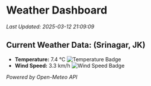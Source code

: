 
# Weather Dashboard

_Last Updated: 2025-03-12 21:09:09_

## Current Weather Data: (Srinagar, JK)
- **Temperature:** 7.4 °C ![Temperature Badge](https://img.shields.io/badge/Temperature-Low%20Temp-blue)
- **Wind Speed:** 3.3 km/h ![Wind Speed Badge](https://img.shields.io/badge/Wind%20Speed-Light%20Wind-blue)

*Powered by Open-Meteo API*
